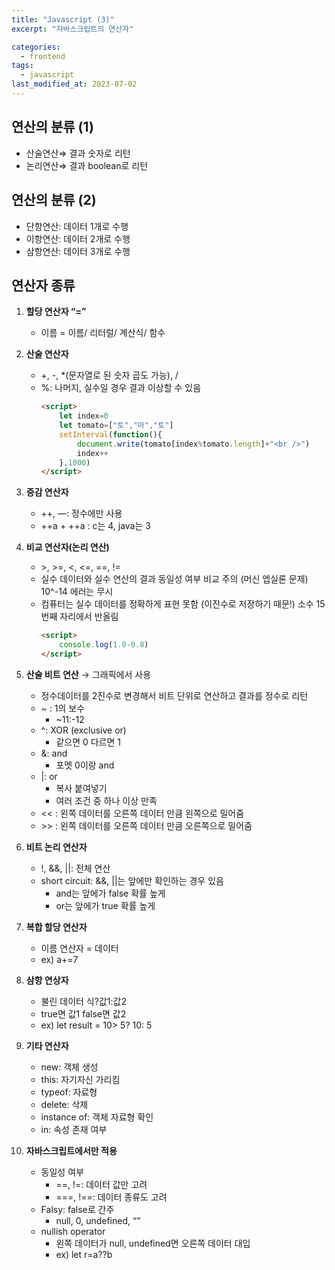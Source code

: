 ```yaml
---
title: "Javascript (3)"
excerpt: "자바스크립트의 연산자"

categories:
  - frontend
tags:
  - javascript
last_modified_at: 2023-07-02
--- 
```


## 연산의 분류 (1) ##
- 산술연산⇒ 결과 숫자로 리턴
- 논리연산⇒ 결과 boolean로 리턴

## 연산의 분류 (2) ##
- 단항연산: 데이터 1개로 수행
- 이항연산: 데이터 2개로 수행
- 삼항연산: 데이터 3개로 수행

## 연산자 종류 ##
1. **할당 연산자 “=”**
    - 이름 = 이름/ 리터럴/ 계산식/ 함수
2. **산술 연산자**
    - \+, \-,  *(문자열로 된 숫자 곱도 가능), /
    - %: 나머지, 실수일 경우 결과 이상할 수 있음
        ```html
        <script>
            let index=0
            let tomato=["토","마","토"]
            setInterval(function(){
                document.write(tomato[index%tomato.length]+"<br />")
                index++
            },1000)
        </script>
        ```

3. **증감 연산자**
    - ++, —: 정수에만 사용
    - ++a + ++a : c는 4, java는 3
4. **비교 연산자(논리 연산)**
    - \>, >=, <, <=, ==, !=
    - 실수 데이터와 실수 연산의 결과 동일성 여부 비교 주의 (머신 엡실론 문제) 10^-14 에러는 무시
    - 컴퓨터는 실수 데이터를 정확하게 표현 못함 (이진수로 저장하기 때문!)  소수 15번째 자리에서 반올림
        ```html
        <script>
            console.log(1.0-0.8)
        </script>
        ```
5. **산술 비트 연산** → 그래픽에서 사용
    - 정수데이터를 2진수로 변경해서 비트 단위로 연산하고 결과를 정수로 리턴
    - ~ : 1의 보수
        - ~11:-12
    - ^: XOR (exclusive or)
        - 같으면 0 다르면 1
    - &: and
        - 포멧 0이랑 and
    - \|: or
        - 복사 붙여넣기
        - 여러 조건 중 하나 이상 만족
    - \<\< : 왼쪽 데이터를 오른쪽 데이터 만큼 왼쪽으로 밀어줌
    - \>\> : 왼쪽 데이터를 오른쪽 데이터 만큼 오른쪽으로 밀어줌
6. **비트 논리 연산자**
    - !, &&, \|\|: 전체 연산
    - short circuit: &&,  \|\|는 앞에만 확인하는 경우 있음
        - and는 앞에가 false 확률 높게
        - or는 앞에가 true 확률 높게
7. **복합 할당 연산자**
    - 이름 연산자 = 데이터
    - ex) a+=7
8. **삼항 연상자**
    - 불린 데이터 식?값1:값2
    - true면 값1 false면 값2
    - ex) let result = 10> 5? 10: 5
9. **기타 연산자**
    - new: 객체 생성
    - this: 자기자신 가리킴
    - typeof: 자료형
    - delete: 삭제
    - instance of: 객체 자료형 확인
    - in: 속성 존재 여부
10. **자바스크립트에서만 적용**
    - 동일성 여부
        - ==, !=: 데이터 값만 고려
        - ===, !==: 데이터 종류도 고려
    - Falsy: false로 간주
        - null, 0, undefined, “”
    - nullish operator
        - 왼쪽 데이터가 null, undefined면 오른쪽 데이터 대입
        - ex) let r=a??b